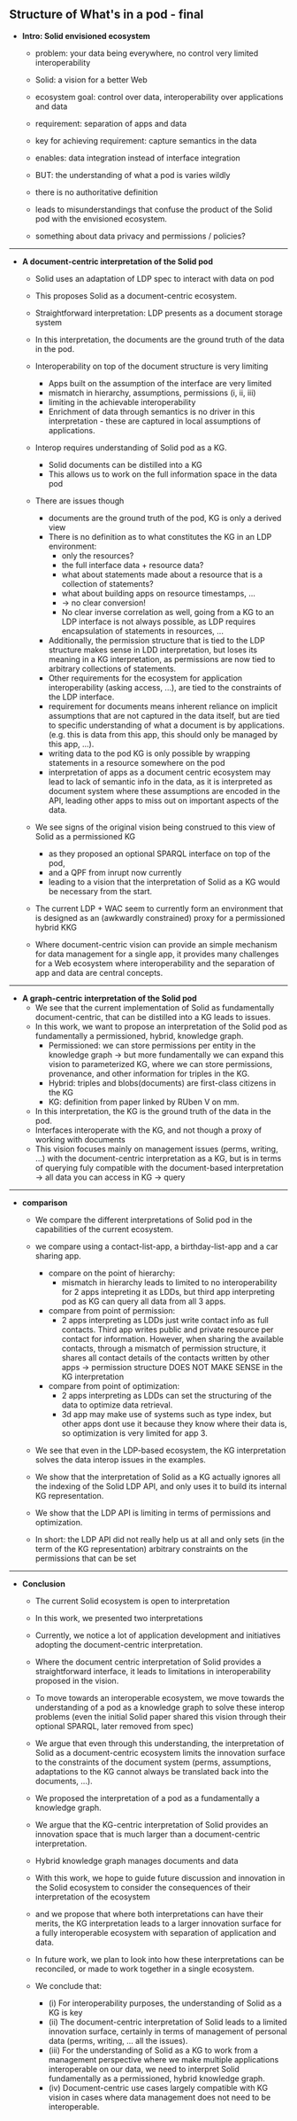**Structure of What's in a pod - final**
-------------------------

- **Intro: Solid envisioned ecosystem**
  - problem: your data being everywhere, no control very limited interoperability
  - Solid: a vision for a better Web
  - ecosystem goal: control over data, interoperability over applications and data
  - requirement: separation of apps and data
  - key for achieving requirement: capture semantics in the data
  - enables: data integration instead of interface integration
  - BUT: the understanding of what a pod is varies wildly
  - there is no authoritative definition
  - leads to misunderstandings that confuse the product of the Solid pod with the envisioned ecosystem.

  - something about data privacy and permissions / policies?

-------------------------


- **A document-centric interpretation of the Solid pod**
  - Solid uses an adaptation of LDP spec to interact with data on pod
  - This proposes Solid as a document-centric ecosystem.
  - Straightforward interpretation: LDP presents as a document storage system
  - In this interpretation, the documents are the ground truth of the data in the pod.
  - Interoperability on top of the document structure is very limiting
    - Apps built on the assumption of the interface are very limited
    - mismatch in hierarchy, assumptions, permissions (i, ii, iii)
    - limiting in the achievable interoperability
    - Enrichment of data through semantics is no driver in this interpretation - these are captured in local assumptions of applications.
  - Interop requires understanding of Solid pod as a KG.
    - Solid documents can be distilled into a KG
    - This allows us to work on the full information space in the data pod
  - There are issues though
    - documents are the ground truth of the pod, KG is only a derived view
    - There is no definition as to what constitutes the KG in an LDP environment: 
      - only the resources?
      - the full interface data + resource data?
      - what about statements made about a resource that is a collection of statements?
      - what about building apps on resource timestamps, ...
      - -> no clear conversion!
      - No clear inverse correlation as well, going from a KG to an LDP interface is not always possible, as LDP requires encapsulation of statements in resources, ...
    - Additionally, the permission structure that is tied to the LDP structure makes sense in LDD interpretation, but loses its meaning in a KG interpretation, as permissions are now tied to arbitrary collections of statements.
    - Other requirements for the ecosystem for application interoperability (asking access, ...), are tied to the constraints of the LDP interface.
    - requirement for documents means inherent reliance on implicit assumptions that are not captured in the data itself, but are tied to specific understanding of what a document is by applications. (e.g. this is data from this app, this should only be managed by this app, ...). 
    - writing data to the pod KG is only possible by wrapping statements in a resource somewhere on the pod
    - interpretation of apps as a document centric ecosystem may lead to lack of semantic info in the data, as it is interpreted as document system where these assumptions are encoded in the API, leading other apps to miss out on important aspects of the data.

  - We see signs of the original vision being construed to this view of Solid as a permissioned KG
    - as they proposed an optional SPARQL interface on top of the pod, 
    - and a QPF from inrupt now currently
    - leading to a vision that the interpretation of Solid as a KG would be necessary from the start.
  - The current LDP + WAC seem to currently form an environment that is designed as an (awkwardly constrained) proxy for a permissioned hybrid KKG
  - Where document-centric vision can provide an simple mechanism for data management for a single app, it provides many challenges for a Web ecosystem where interoperability and the separation of app and data are central concepts.
    
-------------------------

- **A graph-centric interpretation of the Solid pod**
  - We see that the current implementation of Solid as fundamentally document-centric, that can be distilled into a KG leads to issues.
  - In this work, we want to propose an interpretation of the Solid pod as fundamentally a permissioned, hybrid, knowledge graph.
    - Permissioned: we can store permissions per entity in the knowledge graph -> but more fundamentally we can expand this vision to parameterized KG, where we can store permissions, provenance, and other information for triples in the KG.
    - Hybrid: triples and blobs(documents) are first-class citizens in the KG
    - KG: definition from paper linked by RUben V on mm.
  - In this interpretation, the KG is the ground truth of the data in the pod.
  - Interfaces interoperate with the KG, and not though a proxy of working with documents
  - This vision focuses mainly on management issues (perms, writing, ...) with the document-centric interpretation as a KG, but is in terms of querying fuly compatible with the document-based interpretation -> all data you can access in KG -> query
  

-------------------------
- **comparison**
  - We compare the different interpretations of Solid pod in the capabilities of the current ecosystem.
  
  - we compare using a contact-list-app, a birthday-list-app and a car sharing app.
    - compare on the point of hierarchy: 
      - mismatch in hierarchy leads to limited to no interoperability for 2 apps intepreting it as LDDs, but third app interpreting pod as KG can query all data from all 3 apps.
    - compare from point of permission:
      - 2 apps interpreting as LDDs just write contact info as full contacts. Third app writes public and private resource per contact for information. However, when sharing the available contacts, through a mismatch of permission structure, it shares all contact details of the contacts written by other apps -> permission structure DOES NOT MAKE SENSE in the KG interpretation
    - compare from point of optimization:
      - 2 apps interpreting as LDDs can set the structuring of the data to optimize data retrieval.
      - 3d app may make use of systems such as type index, but other apps dont use it because they know where their data is, so optimization is very limited for app 3.


  - We see that  even in the LDP-based ecosystem, the KG interpretation solves the data interop issues in the examples.
  - We show that the interpretation of Solid as a KG actually ignores all the indexing of the Solid LDP API, and only uses it to build its internal KG representation.
  - We show that the LDP API is limiting in terms of permissions and optimization.
  - In short: the LDP API did not really help us at all and only sets (in the term of the KG representation) arbitrary constraints on the permissions that can be set


-------------------------

- **Conclusion**
  - The current Solid ecosystem is open to interpretation
  - In this work, we presented two interpretations
  - Currently, we notice a lot of application development and initiatives adopting the document-centric interpretation.
  - Where the document centric interpretation of Solid provides a straightforward interface, it leads to limitations in interoperability proposed in the vision.
  - To move towards an interoperable ecosystem, we move towards the understanding of a pod as a knowledge graph to solve these interop problems (even the initial Solid paper shared this vision through their optional SPARQL, later removed from spec)
  - We argue that even through this understanding, the interpretation of Solid as a document-centric ecosystem limits the innovation surface to the constraints of the document system (perms, assumptions, adaptations to the KG cannot always be translated back into the documents, ...).
  - We proposed the interpretation of a pod as a fundamentally a knowledge graph.
  - We argue that the KG-centric interpretation of Solid provides an innovation space that is much larger than a document-centric interpretation.
  - Hybrid knowledge graph manages documents and data
  - With this work, we hope to guide future discussion and innovation in the Solid ecosystem to consider the consequences of their interpretation of the ecosystem
  - and we propose that where both interpretations can have their merits, the KG interpretation leads to a larger innovation surface for a fully interoperable ecosystem with separation of application and data.
  - In future work, we plan to look into how these interpretations can be reconciled, or made to work together in a single ecosystem.
  

  - We conclude that: 
    - (i) For interoperability purposes, the understanding of Solid as a KG is key
    - (ii) The document-centric interpretation of Solid leads to a limited innovation surface, certainly in terms of management of personal data (perms, writing, ... all the issues).
    - (iii) For the understanding of Solid as a KG to work from a management perspective where we make multiple applications interoperable on our data, we need to interpret Solid fundamentally as a permissioned, hybrid knowledge graph.
    - (iv) Document-centric use cases largely compatible with KG vision in cases where data management does not need to be interoperable.
  



<!-- 


-------------------------

- Solid as a Knowledge Graph -  a required interpretation for longevity of the ecosystem
  - this is the final viewpoint we converge at
  - We notice that the viewpoint of Solid as LDP hierarchy that can be interpreted as Knowledge graph solves a lot of problems
  - We notice that leftover problems are not really interoperability (can we say this?) - but are mainly question of leftover semantics of the interface + the BIG issue of permissions.
  - We notice that optimization surface of LDP is limited: either adapt the interface, or rely on applications or you have to make your own optimizations - Even original paper brought these issues forward.
  - Because of all this, final viewpoint is that in eventuality, the ecosystem should converge to the notion of a Solid pod being permissioned knowledge graph that can support any kind of Web APIs (, and should not rely too heavy on LDP as centerpiece? - did we make this point enough?)


-->